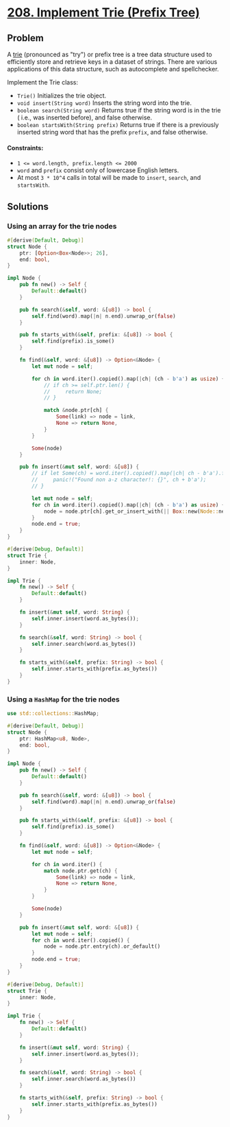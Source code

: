# [208. Implement Trie (Prefix Tree)](https://leetcode.com/problems/implement-trie-prefix-tree/)

## Problem

A [trie] (pronounced as "try") or prefix tree is a tree data structure used to
efficiently store and retrieve keys in a dataset of strings. There are various
applications of this data structure, such as autocomplete and spellchecker.

Implement the Trie class:

* `Trie()` Initializes the trie object.
* `void insert(String word)` Inserts the string word into the trie.
* `boolean search(String word)` Returns true if the string word is in the trie (
  i.e., was inserted before), and false otherwise.
* `boolean startsWith(String prefix)` Returns true if there is a previously
  inserted string word that has the prefix `prefix`, and false otherwise.

#### Constraints:

* `1 <= word.length, prefix.length <= 2000`
* `word` and `prefix` consist only of lowercase English letters.
* At most `3 * 10^4` calls in total will be made to `insert`, `search`,
  and `startsWith`.

## Solutions

### Using an array for the trie nodes

```rust
#[derive(Default, Debug)]
struct Node {
    ptr: [Option<Box<Node>>; 26],
    end: bool,
}

impl Node {
    pub fn new() -> Self {
        Default::default()
    }

    pub fn search(&self, word: &[u8]) -> bool {
        self.find(word).map(|n| n.end).unwrap_or(false)
    }

    pub fn starts_with(&self, prefix: &[u8]) -> bool {
        self.find(prefix).is_some()
    }

    fn find(&self, word: &[u8]) -> Option<&Node> {
        let mut node = self;

        for ch in word.iter().copied().map(|ch| (ch - b'a') as usize) {
            // if ch >= self.ptr.len() {
            //     return None;
            // }

            match &node.ptr[ch] {
                Some(link) => node = link,
                None => return None,
            }
        }

        Some(node)
    }

    pub fn insert(&mut self, word: &[u8]) {
        // if let Some(ch) = word.iter().copied().map(|ch| ch - b'a').find(|ch| *ch > 25) {
        //     panic!("Found non a-z character!: {}", ch + b'a');
        // }

        let mut node = self;
        for ch in word.iter().copied().map(|ch| (ch - b'a') as usize) {
            node = node.ptr[ch].get_or_insert_with(|| Box::new(Node::new()))
        }
        node.end = true;
    }
}

#[derive(Debug, Default)]
struct Trie {
    inner: Node,
}

impl Trie {
    fn new() -> Self {
        Default::default()
    }

    fn insert(&mut self, word: String) {
        self.inner.insert(word.as_bytes());
    }

    fn search(&self, word: String) -> bool {
        self.inner.search(word.as_bytes())
    }

    fn starts_with(&self, prefix: String) -> bool {
        self.inner.starts_with(prefix.as_bytes())
    }
}
```

### Using a `HashMap` for the trie nodes

```rust
use std::collections::HashMap;

#[derive(Default, Debug)]
struct Node {
    ptr: HashMap<u8, Node>,
    end: bool,
}

impl Node {
    pub fn new() -> Self {
        Default::default()
    }

    pub fn search(&self, word: &[u8]) -> bool {
        self.find(word).map(|n| n.end).unwrap_or(false)
    }

    pub fn starts_with(&self, prefix: &[u8]) -> bool {
        self.find(prefix).is_some()
    }

    fn find(&self, word: &[u8]) -> Option<&Node> {
        let mut node = self;

        for ch in word.iter() {
            match node.ptr.get(ch) {
                Some(link) => node = link,
                None => return None,
            }
        }

        Some(node)
    }

    pub fn insert(&mut self, word: &[u8]) {
        let mut node = self;
        for ch in word.iter().copied() {
            node = node.ptr.entry(ch).or_default()
        }
        node.end = true;
    }
}

#[derive(Debug, Default)]
struct Trie {
    inner: Node,
}

impl Trie {
    fn new() -> Self {
        Default::default()
    }

    fn insert(&mut self, word: String) {
        self.inner.insert(word.as_bytes());
    }

    fn search(&self, word: String) -> bool {
        self.inner.search(word.as_bytes())
    }

    fn starts_with(&self, prefix: String) -> bool {
        self.inner.starts_with(prefix.as_bytes())
    }
}
```

[trie]: https://en.wikipedia.org/wiki/Trie
